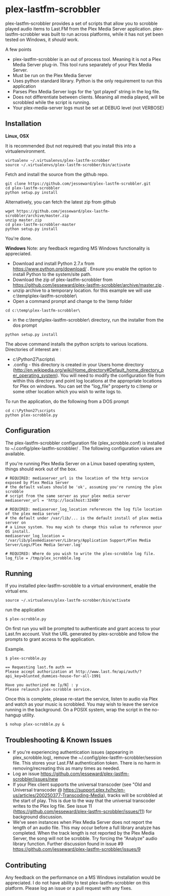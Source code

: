 plex-lastfm-scrobbler
=====================

plex-lastfm-scrobbler provides a set of scripts that allow you to scrobble played audio items to Last.FM from the Plex Media Server application. plex-lastfm-scrobbler was built to run across platforms, while it has not yet been tested on Windows, it *should* work. 

A few points

  - plex-lastfm-scrobbler is an out of process tool. Meaning it is not a Plex Media Server plug-in. This tool runs separately of your Plex Media Server.
  - Must be run on the Plex Media Server 
  - Uses python standard library. Python is the only requirement to run this application
  - Parses Plex Media Server logs for the 'got played' string in the log file.
  - Does not differentiate between clients. Meaning all media played, will be scrobbled while the script is running.
  - Your plex-media-server logs must be set at DEBUG level (not VERBOSE)

Installation
----

**Linux, OSX**

It is recommended (but not required) that you install this into a virtualenvironment. 

```
virtualenv ~/.virtualenvs/plex-lastfm-scrobber
source ~/.virtualenvs/plex-lastfm-scrobber/bin/activate
```

Fetch and install the source from the github repo.
```
git clone https://github.com/jesseward/plex-lastfm-scrobbler.git
cd plex-lastfm-scrobbler
python setup.py install

```

Alternatively, you can fetch the latest zip from github

```
wget https://github.com/jesseward/plex-lastfm-scrobbler/archive/master.zip
unzip master.zip
cd plex-lastfm-scrobbler-master
python setup.py install
```

You're done.

**Windows**
Note: any feedback regarding MS Windows functionality is appreciated.

*  Download and install Python 2.7.x from https://www.python.org/download/ . Ensure you enable the option to install Python to the system/site path.
*  Download the zip of plex-lastfm-scrobbler from https://github.com/jesseward/plex-lastfm-scrobbler/archive/master.zip .
* unzip archive to a temporary location. for this example we will use c:\temp\plex-lastfm-scrobbler\
* Open a command prompt and change to the \temp folder
```
cd c:\temp\plex-lastfm-scrobbler\
```
* in the c:\temp\plex-lastfm-scrobbler\ directory, run the installer from the dos prompt
```
python setup.py install
```
The above command installs the python scripts to various locations. Directories of interest are :
* c:\Python27\scripts\
* .config  - this directory is created in your Users home directory (http://en.wikipedia.org/wiki/Home_directory#Default_home_directory_per_operating_system). You will need to modify the configuration file from within this directory and point log locations at the appropriate locations for Plex on windows. You can set the "log_file" property to c:\temp or some other location which you wish to write logs to.
 
To run the application, do the following from a DOS prompt
```
cd c:\Python27\scripts
python plex-scrobble.py
```

Configuration
-----------

The plex-lastfm-scrobbler configuration file (plex_scrobble.conf) is installed to ~/.config/plex-lastfm-scrobbler/ . The following configuration values are available.

If you're running Plex Media Server on a Linux based operating system, things should work out of the box.

```
# REQUIRED: mediaserver_url is the location of the http service exposed by Plex Media Server
# the default values should be 'ok', assuming you're running the plex scrobble
# script from the same server as your plex media server
mediaserver_url = 'http://localhost:32400'

# REQUIRED: mediaserver_log_location references the log file location of the plex media server
# the default under /var/lib/... is the default install of plex media server on 
# a Linux system. You may wish to change this value to reference your OS install.
mediaserver_log_location = '/var/lib/plexmediaserver/Library/Application Support/Plex Media Server/Logs/Plex Media Server.log'

# REQUIRED: Where do you wish to write the plex-scrobble log file.
log_file = /tmp/plex_scrobble.log

```

Running
--------

If you installed plex-lastfm-scrobble to a virtual environment, enable the virtual env.

```
source ~/.virtualenvs/plex-lastfm-scrobber/bin/activate
```

run the application
```
$ plex-scrobble.py
```
On first run you will be prompted to authenticate and grant access to your Last.fm account. Visit the URL generated by plex-scrobble and follow the prompts to grant access to the application.

Example.


```
$ plex-scrobble.py

== Requesting last.fm auth ==
Please accept authorization at http://www.last.fm/api/auth/?api_key=blunted_dummies-house-for-all-1991

Have you authorized me [y/N] : y
Please relaunch plex-scrobble service.

```

Once this is complete, please re-start the service, listen to audio via Plex and watch as your music is scrobbled. You may wish to leave the service running in the background. On a POSIX system, wrap the script in the no-hangup utility.

```
$ nohup plex-scrobble.py &
```

Troubleshooting & Known Issues
-------------

* If you're experiencing authentication issues (appearing in plex_scrobble.log), remove the ~/.config/plex-lastfm-scrobbler/session file. This stores your Last.FM authentication token. There is no harm in removing/recreating this as many times as needed. 
* Log an issue https://github.com/jesseward/plex-lastfm-scrobbler/issues/new
* If your Plex client supports the universal transcoder (see "Old and Universal transcoder @ https://support.plex.tv/hc/en-us/articles/200250377-Transcoding-Media), tracks will be scrobbled at the start of play. This is due to the way that the universal transcoder writes to the Plex log file. See issue 11 (https://github.com/jesseward/plex-lastfm-scrobbler/issues/11) for background discussion.
* We've seen instances when Plex Media Server does not report the length of an audio file. This may occur before a full library analyze has completed. When the track length is not reported by the Plex Media Server, the song will not be scrobble. Try forcing the "Analyze" audio library function. Further discussion found in issue #9 https://github.com/jesseward/plex-lastfm-scrobbler/issues/9

Contributing 
-----------
Any feedback on the performance on a MS Windows installation would be appreciated. I do not have ability to test plex-lastfm-scrobbler on this platform. Please log an issue or a pull request with any fixes.


